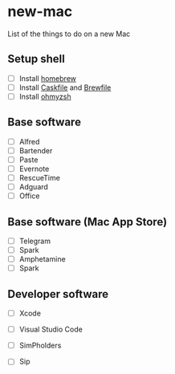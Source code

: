 # new-mac
List of the things to do on a new Mac


## Setup shell

- [ ] Install [homebrew](https://brew.sh)
- [ ] Install [Caskfile](Caskfile) and [Brewfile](Brewfile)
- [ ] Install [ohmyzsh](https://github.com/ohmyzsh/ohmyzsh) 

## Base software

- [ ] Alfred
- [ ] Bartender
- [ ] Paste
- [ ] Evernote
- [ ] RescueTime
- [ ] Adguard
- [ ] Office

## Base software (Mac App Store)

- [ ] Telegram
- [ ] Spark
- [ ] Amphetamine
- [ ] Spark

## Developer software

- [ ] Xcode
- [ ] Visual Studio Code
- [ ] SimPholders
- [ ] Sip






